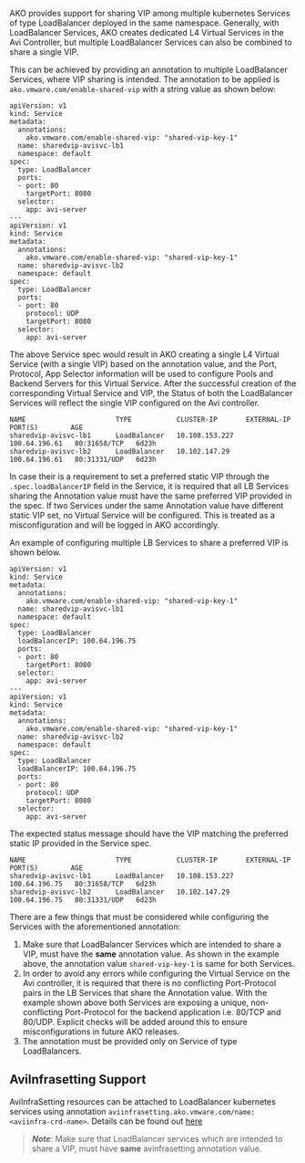 AKO provides support for sharing VIP among multiple kubernetes Services of type LoadBalancer deployed in the same namespace. Generally, with LoadBalancer Services, AKO creates dedicated L4 Virtual Services in the Avi Controller, but multiple LoadBalancer Services can also be combined to share a single VIP.

This can be achieved by providing an annotation to multiple LoadBalancer Services, where VIP sharing is intended.
The annotation to be applied is `ako.vmware.com/enable-shared-vip` with a string value as shown below:

```
apiVersion: v1
kind: Service
metadata:
  annotations:
    ako.vmware.com/enable-shared-vip: "shared-vip-key-1"
  name: sharedvip-avisvc-lb1
  namespace: default
spec:
  type: LoadBalancer
  ports:
  - port: 80
    targetPort: 8080
  selector:
    app: avi-server
---
apiVersion: v1
kind: Service
metadata:
  annotations:
    ako.vmware.com/enable-shared-vip: "shared-vip-key-1"
  name: sharedvip-avisvc-lb2
  namespace: default
spec:
  type: LoadBalancer
  ports:
  - port: 80
    protocol: UDP
    targetPort: 8080
  selector:
    app: avi-server
```

The above Service spec would result in AKO creating a single L4 Virtual Service (with a single VIP) based on the annotation value, and the Port, Protocol, App Selector information will be used to configure Pools and Backend Servers for this Virtual Service.
After the successful creation of the corresponding Virtual Service and VIP, the Status of both the LoadBalancer Services will reflect the single VIP configured on the Avi controller.

```
NAME                      TYPE           CLUSTER-IP       EXTERNAL-IP     PORT(S)        AGE
sharedvip-avisvc-lb1      LoadBalancer   10.108.153.227   100.64.196.61   80:31658/TCP   6d23h
sharedvip-avisvc-lb2      LoadBalancer   10.102.147.29    100.64.196.61   80:31331/UDP   6d23h
```

In case their is a requirement to set a preferred static VIP through the `.spec.loadBalancerIP` field in the Service, it is required that all LB Services sharing the Annotation value must have the same preferred VIP provided in the spec. If two Services under the same Annotation value have different static VIP set, no Virtual Service will be configured. This is treated as a misconfiguration and will be logged in AKO accordingly.

An example of configuring multiple LB Services to share a preferred VIP is shown below.

```
apiVersion: v1
kind: Service
metadata:
  annotations:
    ako.vmware.com/enable-shared-vip: "shared-vip-key-1"
  name: sharedvip-avisvc-lb1
  namespace: default
spec:
  type: LoadBalancer
  loadBalancerIP: 100.64.196.75
  ports:
  - port: 80
    targetPort: 8080
  selector:
    app: avi-server
---
apiVersion: v1
kind: Service
metadata:
  annotations:
    ako.vmware.com/enable-shared-vip: "shared-vip-key-1"
  name: sharedvip-avisvc-lb2
  namespace: default
spec:
  type: LoadBalancer
  loadBalancerIP: 100.64.196.75
  ports:
  - port: 80
    protocol: UDP
    targetPort: 8080
  selector:
    app: avi-server
```

The expected status message should have the VIP matching the preferred static IP provided in the Service spec.
```
NAME                      TYPE           CLUSTER-IP       EXTERNAL-IP     PORT(S)        AGE
sharedvip-avisvc-lb1      LoadBalancer   10.108.153.227   100.64.196.75   80:31658/TCP   6d23h
sharedvip-avisvc-lb2      LoadBalancer   10.102.147.29    100.64.196.75   80:31331/UDP   6d23h
```


There are a few things that must be considered while configuring the Services with the aforementioned annotation:
1. Make sure that LoadBalancer Services which are intended to share a VIP, must have the **same** annotation value. As shown in the example above, the annotation value `shared-vip-key-1` is same for both Services.
2. In order to avoid any errors while configuring the Virtual Service on the Avi controller, it is required that there is no conflicting Port-Protocol pairs in the LB Services that share the Annotation value. With the example shown above both Services are exposing a unique, non-conflicting Port-Protocol for the backend application i.e. 80/TCP and 80/UDP. Explicit checks will be added around this to ensure misconfigurations in future AKO releases.
3. The annotation must be provided only on Service of type LoadBalancers.

## AviInfrasetting Support

AviInfraSetting resources can be attached to LoadBalancer kubernetes services using annotation `aviinfrasetting.ako.vmware.com/name: <aviinfra-crd-name>`. Details can be found out [here](crds/avinfrasetting.md)

> ***Note***: Make sure that LoadBalancer services which are intended to share a VIP, must have **same** avinfrasetting annotation value.
